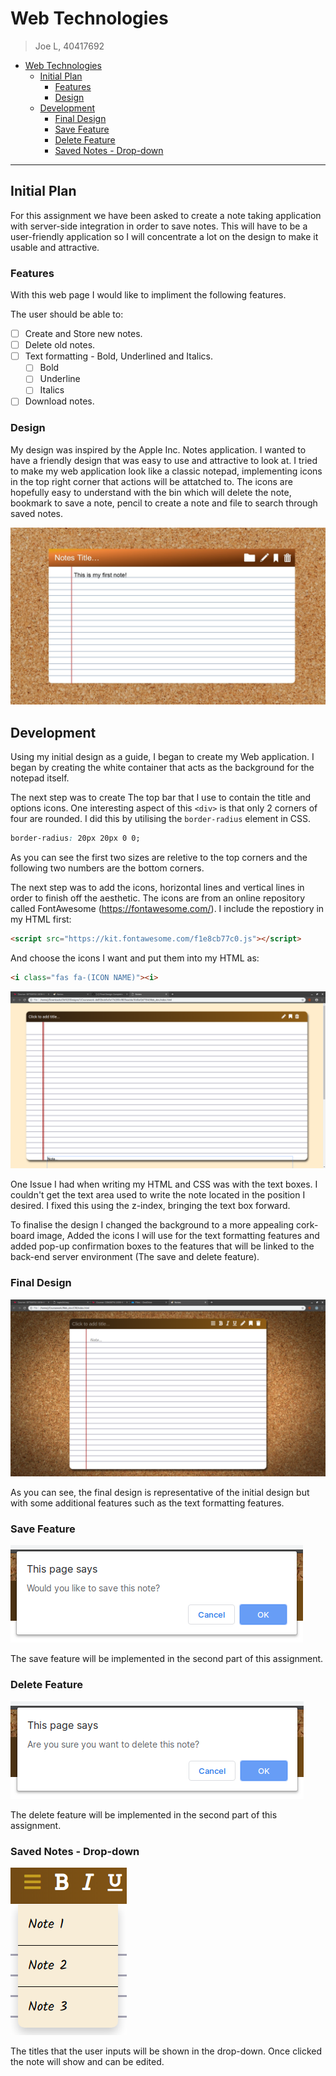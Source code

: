 # Web Technologies

> Joe L, 40417692

- [Web Technologies](#Web-Technologies)
  - [Initial Plan](#Initial-Plan)
    - [Features](#Features)
    - [Design](#Design)
  - [Development](#Development)
    - [Final Design](#Final-Design)
    - [Save Feature](#Save-Feature)
    - [Delete Feature](#Delete-Feature)
    - [Saved Notes - Drop-down](#Saved-Notes---Drop-down)

---

## Initial Plan

For this assignment we have been asked to create a note taking application with server-side integration in order to save notes. This will have to be a user-friendly application so I will concentrate a lot on the design to make it usable and attractive.

### Features

With this web page I would like to impliment the following features.

The user should be able to:

- [ ] Create and Store new notes.
- [ ] Delete old notes.
- [ ] Text formatting - Bold, Underlined and Italics.
  - [ ] Bold
  - [ ] Underline
  - [ ] Italics
- [ ] Download notes.

### Design

My design was inspired by the Apple Inc. Notes application. I wanted to have a friendly design that was easy to use and attractive to look at. I tried to make my web application look like a classic notepad, implementing icons in the top right corner that actions will be attatched to. The icons are hopefully easy to understand with the bin which will delete the note, bookmark to save a note, pencil to create a note and file to search through saved notes.

![Design](../Screenshots/Web_dev_design.jpg)

## Development

Using my initial design as a guide, I began to create my Web application. I began by creating the white container that acts as the background for the notepad itself.

The next step was to create The top bar that I use to contain the title and options icons. One interesting aspect of this `<div>` is that only 2 corners of four are rounded. I did this by utilising the `border-radius` element in CSS.

```css
border-radius: 20px 20px 0 0;
```

As you can see the first two sizes are reletive to the top corners and the following two numbers are the bottom corners.

The next step was to add the icons, horizontal lines and vertical lines in order to finish off the aesthetic. The icons are from an online repository called FontAwesome (https://fontawesome.com/). I include the repostiory in my HTML first:

```html
<script src="https://kit.fontawesome.com/f1e8cb77c0.js"></script>
```

And choose the icons I want and put them into my HTML as:

```html
<i class="fas fa-(ICON NAME)"><i>
```

![Screenshot One](../Screenshots/1.png)

One Issue I had when writing my HTML and CSS was with the text boxes. I couldn't get the text area used to write the note located in the position I desired. I fixed this using the z-index, bringing the text box forward.

To finalise the design I changed the background to a more appealing cork-board image, Added the icons I will use for the text formatting features and added pop-up confirmation boxes to the features that will be linked to the back-end server environment (The save and delete feature).

### Final Design

![Screenshot Twelve](../Screenshots/7.png)

As you can see, the final design is representative of the initial design but with some additional features such as the text formatting features.

### Save Feature

![Screenshot Thirteen](../Screenshots/7.2.png)

The save feature will be implemented in the second part of this assignment.

### Delete Feature

![Screenshot Thirteen](../Screenshots/7.3.png)

The delete feature will be implemented in the second part of this assignment.

### Saved Notes - Drop-down

![Screenshot Thirteen](../Screenshots/7.4.png)

The titles that the user inputs will be shown in the drop-down. Once clicked the note will show and can be edited.
